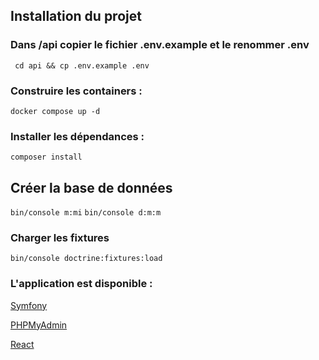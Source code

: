## Installation du projet 

### Dans /api copier le fichier .env.example et le renommer .env

` cd api && cp .env.example .env`

### Construire les containers :

`docker compose up -d`

### Installer les dépendances : 

`composer install`

## Créer la base de données

`bin/console m:mi`
`bin/console d:m:m`

### Charger les fixtures

`bin/console doctrine:fixtures:load`

### L'application est disponible : 

[Symfony](http://localhost:8000) 

[PHPMyAdmin](http://localhost:8080)

[React](http://localhost:3000)




